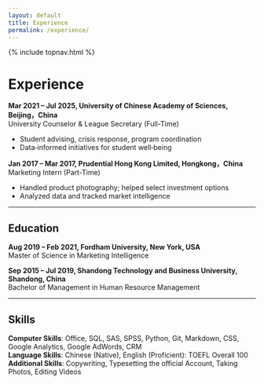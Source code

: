 ```yaml
---
layout: default
title: Experience
permalink: /experience/
---
```


{% include topnav.html %}

# Experience

**Mar 2021 &ndash; Jul 2025,  University of Chinese Academy of Sciences, Beijing，China**  
University Counselor & League Secretary (Full-Time)
- Student advising, crisis response, program coordination  
- Data‑informed initiatives for student well‑being

**Jan 2017 &ndash; Mar 2017,  Prudential Hong Kong Limited, Hongkong，China**  
Marketing Intern (Part-Time)
- Handled product photography; helped select investment options
- Analyzed data and tracked market intelligence

---

## Education

**Aug 2019 &ndash; Feb 2021, Fordham University, New York, USA**  
Master of Science in Marketing Intelligence

**Sep 2015 &ndash; Jul 2019, Shandong Technology and Business University, Shandong, China**    
Bachelor of Management in Human Resource Management

---

## Skills
**Computer Skills**: Office, SQL, SAS, SPSS, Python, Git, Markdown, CSS, Google Analytics, Google AdWords, CRM  
**Language Skills**: Chinese (Native), English (Proficient): TOEFL Overall 100  
**Additional Skills**: Copywriting, Typesetting the official Account, Taking Photos, Editing Videos  
